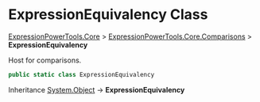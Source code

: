﻿# ExpressionEquivalency Class

[ExpressionPowerTools.Core](ExpressionPowerTools.Core.a.md) > [ExpressionPowerTools.Core.Comparisons](ExpressionPowerTools.Core.Comparisons.n.md) > **ExpressionEquivalency**

Host for comparisons.

```csharp
public static class ExpressionEquivalency
```

Inheritance [System.Object](https://docs.microsoft.com/dotnet/api/system.object) → **ExpressionEquivalency**

